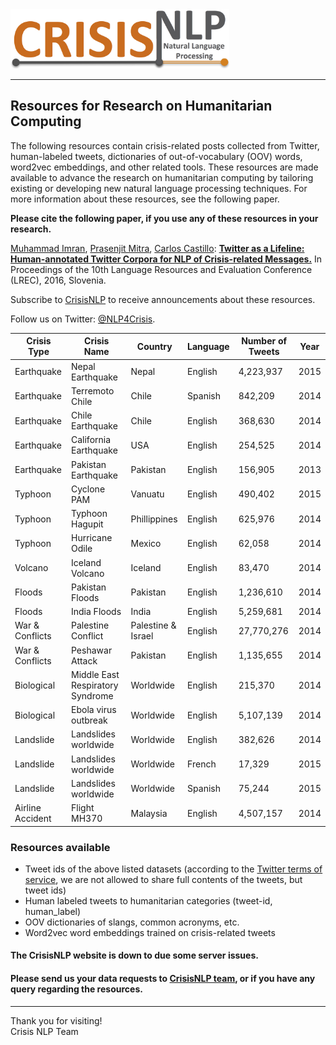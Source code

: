 <img src="/resources/misc/logo/crisisNLP-logo.jpg?raw=true" width="350">

_______________

## Resources for Research on Humanitarian Computing
 
 The following resources contain crisis-related posts collected from Twitter, human-labeled tweets, dictionaries of out-of-vocabulary (OOV) words, word2vec embeddings, and other related tools. These resources are made available to advance the research on humanitarian computing by tailoring existing or developing new natural language processing techniques. For more information about these resources, see the following paper.
 
 **Please cite the following paper, if you use any of these resources in your research.**
 
 [Muhammad Imran](http://mimran.me/), [Prasenjit Mitra](https://scholar.google.com/citations?user=-Ya1z8cAAAAJ&hl=en), [Carlos Castillo](chato.cl/research/): **[Twitter as a Lifeline: Human-annotated Twitter Corpora for NLP of Crisis-related Messages.](http://mimran.me/papers/imran_prasenjit_carlos_lrec2016.pdf)** In Proceedings of the 10th Language Resources and Evaluation Conference (LREC), 2016, Slovenia.

 Subscribe to [CrisisNLP](https://groups.google.com/forum/\#!forum/crisisnlp) to receive announcements about these resources.
 
 Follow us on Twitter: [@NLP4Crisis](https://twitter.com/NLP4Crisis).
 
| Crisis Type | Crisis Name | Country | Language | Number of Tweets | Year |
|------------------|----------------------------------|--------------------|----------|------------------|------|
| Earthquake | Nepal Earthquake | Nepal | English | 4,223,937 | 2015 |
| Earthquake | Terremoto Chile | Chile | Spanish | 842,209 | 2014 |
| Earthquake | Chile Earthquake | Chile | English | 368,630 | 2014 |
| Earthquake | California Earthquake | USA | English | 254,525 | 2014 |
| Earthquake | Pakistan Earthquake | Pakistan | English | 156,905 | 2013 |
| Typhoon | Cyclone PAM | Vanuatu | English | 490,402 | 2015 |
| Typhoon | Typhoon Hagupit | Phillippines | English | 625,976 | 2014 |
| Typhoon | Hurricane Odile | Mexico | English | 62,058 | 2014 |
| Volcano | Iceland Volcano | Iceland | English | 83,470 | 2014 |
| Floods | Pakistan Floods | Pakistan | English | 1,236,610 | 2014 |
| Floods | India Floods | India | English | 5,259,681 | 2014 |
| War & Conflicts | Palestine Conflict | Palestine & Israel | English | 27,770,276 | 2014 |
| War & Conflicts | Peshawar Attack | Pakistan | English | 1,135,655 | 2014 |
| Biological | Middle East Respiratory Syndrome | Worldwide | English | 215,370 | 2014 |
| Biological | Ebola virus outbreak | Worldwide | English | 5,107,139 | 2014 |
| Landslide | Landslides worldwide | Worldwide | English | 382,626 | 2014 |
| Landslide | Landslides worldwide | Worldwide | French | 17,329 | 2015 |
| Landslide | Landslides worldwide | Worldwide | Spanish | 75,244 | 2015 |
| Airline Accident | Flight MH370 | Malaysia | English | 4,507,157 | 2014 |

### Resources available
* Tweet ids of the above listed datasets (according to the [Twitter terms of service](https://dev.twitter.com/overview/terms/policy), we are not allowed to share full contents of the tweets, but tweet ids)
* Human labeled tweets to humanitarian categories (tweet-id, human_label)
* OOV dictionaries of slangs, common acronyms, etc.
* Word2vec word embeddings trained on crisis-related tweets

#### The CrisisNLP website is down to due some server issues.

#### Please send us your data requests to [CrisisNLP team](mailto:nlp4crisis@gmail.com?subject=CrisisNLP), or if you have any query regarding the resources.
---
Thank you for visiting! </br>
Crisis NLP Team
